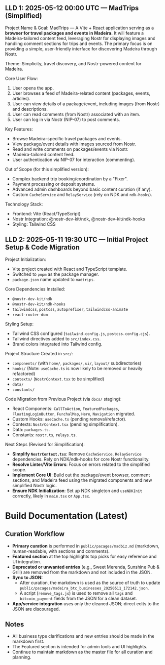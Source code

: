 ## LLD 1: 2025-05-12 00:00 UTC — MadTrips (Simplified)

Project Name & Goal:
MadTrips — A Vite + React application serving as a **browser for travel packages and events in Madeira.** It will feature a Madeira-tailored content feed, leveraging Nostr for displaying images and handling comment sections for trips and events. The primary focus is on providing a simple, user-friendly interface for discovering Madeira through Nostr.

Theme:
Simplicity, travel discovery, and Nostr-powered content for Madeira.

Core User Flow:
1. User opens the app.
2. User browses a feed of Madeira-related content (packages, events, articles).
3. User can view details of a package/event, including images (from Nostr) and descriptions.
4. User can read comments (from Nostr) associated with an item.
5. User can log in via Nostr (NIP-07) to post comments.

Key Features:
- Browse Madeira-specific travel packages and events.
- View package/event details with images sourced from Nostr.
- Read and write comments on packages/events via Nostr.
- Madeira-tailored content feed.
- User authentication via NIP-07 for interaction (commenting).

Out of Scope (for this simplified version):
- Complex backend trip booking/coordination by a "Fixer".
- Payment processing or deposit systems.
- Advanced admin dashboards beyond basic content curation (if any).
- Custom `CacheService` and `RelayService` (rely on NDK and `ndk-hooks`).

Technology Stack:
- Frontend: Vite (React/TypeScript)
- Nostr Integration: @nostr-dev-kit/ndk, @nostr-dev-kit/ndk-hooks
- Styling: Tailwind CSS

## LLD 2: 2025-05-11 19:30 UTC — Initial Project Setup & Code Migration

Project Initialization:
- Vite project created with React and TypeScript template.
- Switched to `pnpm` as the package manager.
- `package.json` name updated to `madtrips`.

Core Dependencies Installed:
- `@nostr-dev-kit/ndk`
- `@nostr-dev-kit/ndk-hooks`
- `tailwindcss`, `postcss`, `autoprefixer`, `tailwindcss-animate`
- `react-router-dom`

Styling Setup:
- Tailwind CSS configured (`tailwind.config.js`, `postcss.config.cjs`).
- Tailwind directives added to `src/index.css`.
- Brand colors integrated into Tailwind config.

Project Structure Created in `src/`:
- `components/` (with `home/`, `packages/`, `ui/`, `layout/` subdirectories)
- `hooks/` (Note: `useCache.ts` is now likely to be removed or heavily refactored)
- `contexts/` (`NostrContext.tsx` to be simplified)
- `data/`
- `constants/`

Code Migration from Previous Project (via `docs/` staging):
- React Components: `CallToAction`, `FeaturedPackages`, `FloatingLoginButton`, `FunchalMap`, `Hero`, `Navigation` migrated.
- Custom Hooks: `useCache.ts` (pending removal/refactor).
- Contexts: `NostrContext.tsx` (pending simplification).
- Data: `packages.ts`.
- Constants: `nostr.ts`, `relays.ts`.

Next Steps (Revised for Simplification):
- **Simplify `NostrContext.tsx`**: Remove `CacheService`, `RelayService` dependencies. Rely on NDK/ndk-hooks for core Nostr functionality.
- **Resolve Linter/Vite Errors**: Focus on errors related to the simplified scope.
- **Implement Core UI**: Build out the package/event browser, comment sections, and Madeira feed using the migrated components and new simplified Nostr logic.
- **Ensure NDK Initialization**: Set up NDK singleton and `useNDKInit` correctly, likely in `main.tsx` or `App.tsx`.

# Build Documentation (Latest)

## Curation Workflow
- **Primary curation** is performed in `public/pacages/madbiz.md` (markdown, human-readable, with sections and comments).
- **Featured section** at the top highlights top picks for easy reference and UI integration.
- **Deprecated or unwanted entries** (e.g., Sweet Merenda, Sunshine Pub & Grill) are removed from the markdown and not included in the JSON.
- **Sync to JSON:**
  - After curation, the markdown is used as the source of truth to update `public/pacages/madeira_btc_businesses_20250511_172142.json`.
  - A script (`remove_tags.js`) is used to remove all `tags` and `bitcoin_payment` fields from the JSON for a clean dataset.
- **App/service integration** uses only the cleaned JSON; direct edits to the JSON are discouraged.

## Notes
- All business type clarifications and new entries should be made in the markdown first.
- The Featured section is intended for admin tools and UI highlights.
- Continue to maintain markdown as the master file for all curation and planning.

